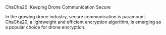 ChaCha20: Keeping Drone Communication Secure

In the growing drone industry, secure communication is paramount.  ChaCha20, a lightweight and efficient encryption algorithm, is emerging as a popular choice for drone encryption.

